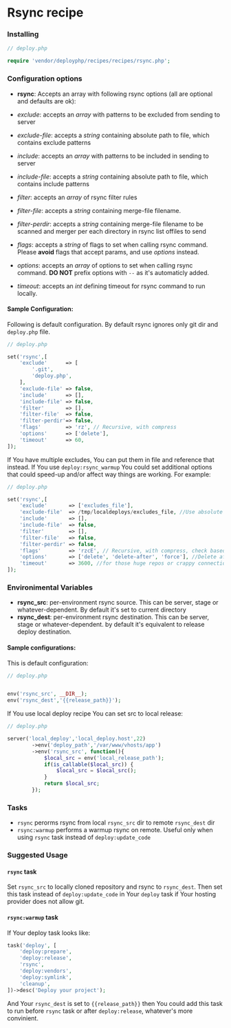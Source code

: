 # Rsync recipe

### Installing

```php
// deploy.php

require 'vendor/deployphp/recipes/recipes/rsync.php';
```

### Configuration options

- **rsync**: Accepts an array with following rsync options (all are optional and defaults are ok):

- *exclude*: accepts an *array* with patterns to be excluded from sending to server
- *exclude-file*: accepts a *string* containing absolute path to file, which contains exclude patterns
- *include*: accepts an *array* with patterns to be included in sending to server
- *include-file*: accepts a *string* containing absolute path to file, which contains include patterns
- *filter*: accepts an *array* of rsync filter rules
- *filter-file*: accepts a *string* containing merge-file filename.
- *filter-perdir*: accepts a *string* containing merge-file filename to be scanned and merger per each directory in rsync list offiles to send
- *flags*: accepts a *string* of flags to set when calling rsync command. Please **avoid** flags that accept params, and use *options* instead.
- *options*: accepts an *array* of options to set when calling rsync command. **DO NOT** prefix options with `--` as it's automaticly added.
- *timeout*: accepts an *int* defining timeout for rsync command to run locally.

#### Sample Configuration:

Following is default configuration. By default rsync ignores only git dir and `deploy.php` file.

```php
// deploy.php

set('rsync',[
    'exclude'      => [
        '.git',
        'deploy.php',
    ],
    'exclude-file' => false,
    'include'      => [],
    'include-file' => false,
    'filter'       => [],
    'filter-file'  => false,
    'filter-perdir'=> false,
    'flags'        => 'rz', // Recursive, with compress
    'options'      => ['delete'],
    'timeout'      => 60,
]);
```

If You have multiple excludes, You can put them in file and reference that instead. If You use `deploy:rsync_warmup` You could set additional options that could speed-up and/or affect way things are working. For example:

```php
// deploy.php

set('rsync',[
    'exclude'       => ['excludes_file'],
    'exclude-file'  => /tmp/localdeploys/excludes_file, //Use absolute path to avoid possible rsync problems
    'include'       => [],
    'include-file'  => false,
    'filter'        => [],
    'filter-file'   => false,
    'filter-perdir' => false,
    'flags'         => 'rzcE', // Recursive, with compress, check based on checksum rather than time/size, preserve Executable flag
    'options'       => ['delete', 'delete-after', 'force'], //Delete after successful trasfer, delete even if deleted dir is not empty
    'timeout'       => 3600, //for those huge repos or crappy connection
]);
```


### Environimental Variables

- **rsync_src**: per-environment rsync source. This can be server, stage or whatever-dependent. By default it's set to current directory
- **rsync_dest**: per-environment rsync destination. This can be server, stage or whatever-dependent. by default it's equivalent to release deploy destination.

#### Sample configurations:

This is default configuration: 

```php
// deploy.php 


env('rsync_src', __DIR__);
env('rsync_dest','{{release_path}}');
```

If You use local deploy recipe You can set src to local release:

```php
// deploy.php

server('local_deploy','local_deploy.host',22)
        ->env('deploy_path','/var/www/vhosts/app')
        ->env('rsync_src', function(){
            $local_src = env('local_release_path');
            if(is_callable($local_src)) {
                $local_src = $local_src();
            }
            return $local_src;
        });
```

### Tasks

- `rsync` perorms rsync from local `rsync_src` dir to remote `rsync_dest` dir
- `rsync:warmup` performs a warmup rsync on remote. Useful only when using `rsync` task instead of `deploy:update_code`

### Suggested Usage

#### `rsync` task

Set `rsync_src` to locally cloned repository and rsync to `rsync_dest`. Then set this task instead of `deploy:update_code` in Your `deploy` task if Your hosting provider does not allow git.

#### `rsync:warmup` task

If Your deploy task looks like:

```php
task('deploy', [
    'deploy:prepare',
    'deploy:release',
    'rsync',
    'deploy:vendors',
    'deploy:symlink',
    'cleanup',
])->desc('Deploy your project');
```

And Your `rsync_dest` is set to `{{release_path}}` then You could add this task to run before `rsync` task or after `deploy:release`, whatever's more convinient.
